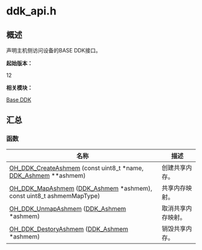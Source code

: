 # ddk_api.h


## 概述

声明主机侧访问设备的BASE DDK接口。

**起始版本：** 

12

**相关模块：**

[Base DDK](_base_ddk.md)


## 汇总


### 函数

| 名称 | 描述 | 
| -------- | -------- |
| [OH_DDK_CreateAshmem](_base_ddk.md#oh_ddk_createashmem) (const uint8_t *name, [DDK_Ashmem](_ddk_ashmem.md) \*\*ashmem) | 创建共享内存。  | 
| [OH_DDK_MapAshmem](_base_ddk.md#oh_ddk_mapashmem) ([DDK_Ashmem](_ddk_ashmem.md) \*ashmem), const uint8_t ashmemMapType) | 共享内存映射。  | 
| [OH_DDK_UnmapAshmem](_base_ddk.md#oh_ddk_unmapashmem) ([DDK_Ashmem](_ddk_ashmem.md) \*ashmem) | 取消共享内存映射。  | 
| [OH_DDK_DestoryAshmem](_base_ddk.md#oh_ddk_destoryashmem) ([DDK_Ashmem](_ddk_ashmem.md) \*ashmem) | 销毁共享内存。  | 
